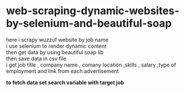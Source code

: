 # web-scraping-dynamic-websites-by-selenium-and-beautiful-soap
here i scrapy wuzzuf website by job name<br>
i use selenium to render dynamic content <br>
then get data by using beautiful soap lib<br>
then save data in csv file<br>
i get job title , company name , comany location ,skills , salary ,type of employment and link from each advertisement

**to fetch data set search variable with target job**
